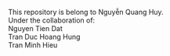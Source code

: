 This repository is belong to Nguyễn Quang Huy.  
Under the collaboration of:  
Nguyen Tien Dat  
Tran Duc Hoang Hung  
Tran Minh Hieu
